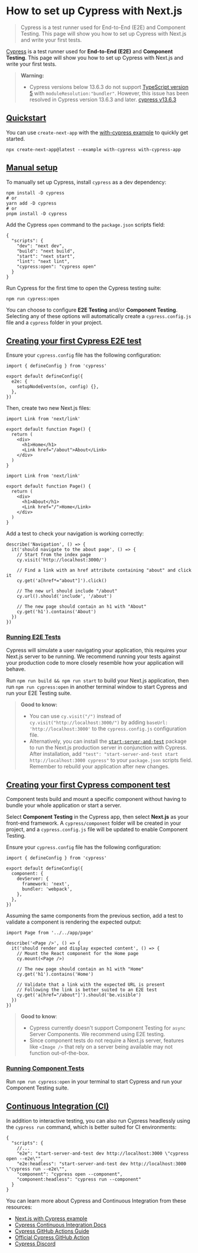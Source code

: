 # How to set up Cypress with Next.js

> Cypress is a test runner used for End-to-End (E2E) and Component Testing. This page will show you how to set up Cypress with Next.js and write your first tests.



[Cypress](https://www.cypress.io/) is a test runner used for **End-to-End (E2E)** and **Component Testing**. This page will show you how to set up Cypress with Next.js and write your first tests.

> **Warning:**
> 
> *   Cypress versions below 13.6.3 do not support [TypeScript version 5](https://github.com/cypress-io/cypress/issues/27731) with `moduleResolution:"bundler"`. However, this issue has been resolved in Cypress version 13.6.3 and later. [cypress v13.6.3](https://docs.cypress.io/guides/references/changelog#13-6-3)

## [Quickstart](#quickstart)

You can use `create-next-app` with the [with-cypress example](https://github.com/vercel/next.js/tree/canary/examples/with-cypress) to quickly get started.

    npx create-next-app@latest --example with-cypress with-cypress-app

## [Manual setup](#manual-setup)

To manually set up Cypress, install `cypress` as a dev dependency:

    npm install -D cypress
    # or
    yarn add -D cypress
    # or
    pnpm install -D cypress

Add the Cypress `open` command to the `package.json` scripts field:

    {
      "scripts": {
        "dev": "next dev",
        "build": "next build",
        "start": "next start",
        "lint": "next lint",
        "cypress:open": "cypress open"
      }
    }

Run Cypress for the first time to open the Cypress testing suite:

    npm run cypress:open

You can choose to configure **E2E Testing** and/or **Component Testing**. Selecting any of these options will automatically create a `cypress.config.js` file and a `cypress` folder in your project.

## [Creating your first Cypress E2E test](#creating-your-first-cypress-e2e-test)

Ensure your `cypress.config` file has the following configuration:

    import { defineConfig } from 'cypress'
     
    export default defineConfig({
      e2e: {
        setupNodeEvents(on, config) {},
      },
    })

Then, create two new Next.js files:

    import Link from 'next/link'
     
    export default function Page() {
      return (
        <div>
          <h1>Home</h1>
          <Link href="/about">About</Link>
        </div>
      )
    }

    import Link from 'next/link'
     
    export default function Page() {
      return (
        <div>
          <h1>About</h1>
          <Link href="/">Home</Link>
        </div>
      )
    }

Add a test to check your navigation is working correctly:

    describe('Navigation', () => {
      it('should navigate to the about page', () => {
        // Start from the index page
        cy.visit('http://localhost:3000/')
     
        // Find a link with an href attribute containing "about" and click it
        cy.get('a[href*="about"]').click()
     
        // The new url should include "/about"
        cy.url().should('include', '/about')
     
        // The new page should contain an h1 with "About"
        cy.get('h1').contains('About')
      })
    })

### [Running E2E Tests](#running-e2e-tests)

Cypress will simulate a user navigating your application, this requires your Next.js server to be running. We recommend running your tests against your production code to more closely resemble how your application will behave.

Run `npm run build && npm run start` to build your Next.js application, then run `npm run cypress:open` in another terminal window to start Cypress and run your E2E Testing suite.

> **Good to know:**
> 
> *   You can use `cy.visit("/")` instead of `cy.visit("http://localhost:3000/")` by adding `baseUrl: 'http://localhost:3000'` to the `cypress.config.js` configuration file.
> *   Alternatively, you can install the [`start-server-and-test`](https://www.npmjs.com/package/start-server-and-test) package to run the Next.js production server in conjunction with Cypress. After installation, add `"test": "start-server-and-test start http://localhost:3000 cypress"` to your `package.json` scripts field. Remember to rebuild your application after new changes.

## [Creating your first Cypress component test](#creating-your-first-cypress-component-test)

Component tests build and mount a specific component without having to bundle your whole application or start a server.

Select **Component Testing** in the Cypress app, then select **Next.js** as your front-end framework. A `cypress/component` folder will be created in your project, and a `cypress.config.js` file will be updated to enable Component Testing.

Ensure your `cypress.config` file has the following configuration:

    import { defineConfig } from 'cypress'
     
    export default defineConfig({
      component: {
        devServer: {
          framework: 'next',
          bundler: 'webpack',
        },
      },
    })

Assuming the same components from the previous section, add a test to validate a component is rendering the expected output:

    import Page from '../../app/page'
     
    describe('<Page />', () => {
      it('should render and display expected content', () => {
        // Mount the React component for the Home page
        cy.mount(<Page />)
     
        // The new page should contain an h1 with "Home"
        cy.get('h1').contains('Home')
     
        // Validate that a link with the expected URL is present
        // Following the link is better suited to an E2E test
        cy.get('a[href="/about"]').should('be.visible')
      })
    })

> **Good to know**:
> 
> *   Cypress currently doesn't support Component Testing for `async` Server Components. We recommend using E2E testing.
> *   Since component tests do not require a Next.js server, features like `<Image />` that rely on a server being available may not function out-of-the-box.

### [Running Component Tests](#running-component-tests)

Run `npm run cypress:open` in your terminal to start Cypress and run your Component Testing suite.

## [Continuous Integration (CI)](#continuous-integration-ci)

In addition to interactive testing, you can also run Cypress headlessly using the `cypress run` command, which is better suited for CI environments:

    {
      "scripts": {
        //...
        "e2e": "start-server-and-test dev http://localhost:3000 \"cypress open --e2e\"",
        "e2e:headless": "start-server-and-test dev http://localhost:3000 \"cypress run --e2e\"",
        "component": "cypress open --component",
        "component:headless": "cypress run --component"
      }
    }

You can learn more about Cypress and Continuous Integration from these resources:

*   [Next.js with Cypress example](https://github.com/vercel/next.js/tree/canary/examples/with-cypress)
*   [Cypress Continuous Integration Docs](https://docs.cypress.io/guides/continuous-integration/introduction)
*   [Cypress GitHub Actions Guide](https://on.cypress.io/github-actions)
*   [Official Cypress GitHub Action](https://github.com/cypress-io/github-action)
*   [Cypress Discord](https://discord.com/invite/cypress)
